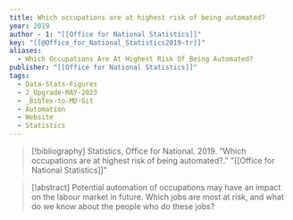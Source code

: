 ```yaml
---
title: Which occupations are at highest risk of being automated?
year: 2019
author - 1: "[[Office for National Statistics]]"
key: "[[@Office_for_National_Statistics2019-tr]]"
aliases:
  - Which Occupations Are At Highest Risk Of Being Automated?
publisher: "[[Office for National Statistics]]"
tags:
  - Data-Stats-Figures
  - 2_Upgrade-MAY-2023
  - _BibTex-to-MD-Git
  - Automation
  - Website
  - Statistics
---
```


> [!bibliography]
> Statistics, Office for National. 2019. “Which occupations are at highest risk of being automated?.” "[[Office for National Statistics]]"

> [!abstract]
> Potential automation of occupations may have an impact on the labour market in future. Which jobs are most at risk, and what do we know about the people who do these jobs?